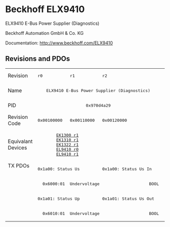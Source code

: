 # Beckhoff ELX9410

ELX9410 E-Bus Power Supplier (Diagnostics)

Beckhoff Automation GmbH & Co. KG

Documentation: <a href="http://www.beckhoff.com/ELX9410">http://www.beckhoff.com/ELX9410</a>

## Revisions and PDOs
<table>
<tr >
<td class="first">Revision</td>
<td ><pre>r0</pre></td>
<td ><pre>r1</pre></td>
<td ><pre>r2</pre></td>
</tr>
<tr >
<td class="first">Name</td>
<td  colspan=3 align="center"><pre>ELX9410 E-Bus Power Supplier (Diagnostics)</pre></td>
</tr>
<tr >
<td class="first">PID</td>
<td  colspan=3 align="center"><pre>0x970d4a29</pre></td>
</tr>
<tr >
<td class="first">Revision Code</td>
<td ><pre>0x00100000</pre></td>
<td ><pre>0x00110000</pre></td>
<td ><pre>0x00120000</pre></td>
</tr>
<tr >
<td class="first">Equivalant Devices</td>
<td  colspan=2 align="center"><pre><a href="EK1300">EK1300 r1</a><br/><a href="EK1310">EK1310 r1</a><br/><a href="EK1322">EK1322 r1</a><br/><a href="EL9410">EL9410 r0</a><br/><a href="EL9410">EL9410 r1</a></pre></td>
<td ></td>
</tr>
<tr class="txpdo pdosection">
<td class="first" rowspan=4 valign=top>TX PDOs</td>
<td colspan=2 align="left"><pre>0x1a00: Status Us</pre></td>
<td><pre>0x1a00: Status Us In</pre></td>
<td></td>
</tr>
<tr class="txpdo">
<td  colspan=3 align="left"><pre>  0x6000:01  Undervoltage                    BOOL</pre></td>
</tr>
<tr class="txpdo pdosection">
<td  colspan=2 align="left"><pre>0x1a01: Status Up</pre></td>
<td ><pre>0x1a01: Status Us Out</pre></td>
</tr>
<tr class="txpdo">
<td  colspan=3 align="left"><pre>  0x6010:01  Undervoltage                    BOOL</pre></td>
</tr>
</table>
